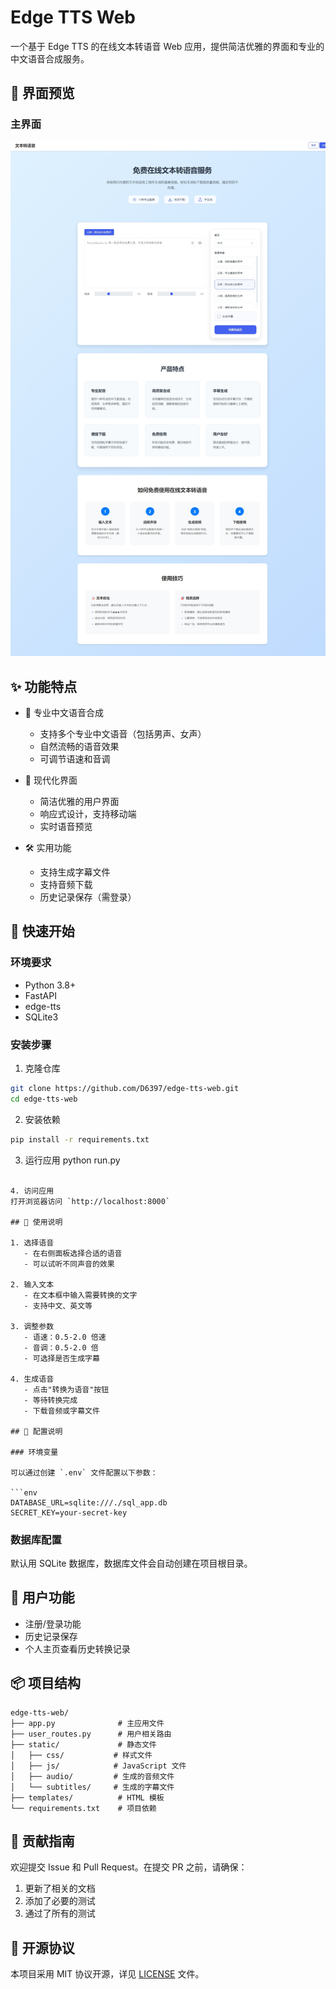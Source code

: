 # Edge TTS Web

一个基于 Edge TTS 的在线文本转语音 Web 应用，提供简洁优雅的界面和专业的中文语音合成服务。

## 📸 界面预览

### 主界面
![主界面](docs/images/main.jpeg)

## ✨ 功能特点

- 🎯 专业中文语音合成
  - 支持多个专业中文语音（包括男声、女声）
  - 自然流畅的语音效果
  - 可调节语速和音调

- 💎 现代化界面
  - 简洁优雅的用户界面
  - 响应式设计，支持移动端
  - 实时语音预览

- 🛠 实用功能
  - 支持生成字幕文件
  - 支持音频下载
  - 历史记录保存（需登录）

## 🚀 快速开始

### 环境要求

- Python 3.8+
- FastAPI
- edge-tts
- SQLite3

### 安装步骤

1. 克隆仓库
```bash
git clone https://github.com/D6397/edge-tts-web.git
cd edge-tts-web
```

2. 安装依赖
```bash
pip install -r requirements.txt
```

3. 运行应用
python run.py
```

4. 访问应用
打开浏览器访问 `http://localhost:8000`

## 📝 使用说明

1. 选择语音
   - 在右侧面板选择合适的语音
   - 可以试听不同声音的效果

2. 输入文本
   - 在文本框中输入需要转换的文字
   - 支持中文、英文等

3. 调整参数
   - 语速：0.5-2.0 倍速
   - 音调：0.5-2.0 倍
   - 可选择是否生成字幕

4. 生成语音
   - 点击"转换为语音"按钮
   - 等待转换完成
   - 下载音频或字幕文件

## 🔧 配置说明

### 环境变量

可以通过创建 `.env` 文件配置以下参数：

```env
DATABASE_URL=sqlite:///./sql_app.db
SECRET_KEY=your-secret-key
```

### 数据库配置

默认用 SQLite 数据库，数据库文件会自动创建在项目根目录。

## 👥 用户功能

- 注册/登录功能
- 历史记录保存
- 个人主页查看历史转换记录

## 📦 项目结构

```
edge-tts-web/
├── app.py              # 主应用文件
├── user_routes.py      # 用户相关路由
├── static/             # 静态文件
│   ├── css/           # 样式文件
│   ├── js/            # JavaScript 文件
│   ├── audio/         # 生成的音频文件
│   └── subtitles/     # 生成的字幕文件
├── templates/          # HTML 模板
└── requirements.txt    # 项目依赖
```

## 🤝 贡献指南

欢迎提交 Issue 和 Pull Request。在提交 PR 之前，请确保：

1. 更新了相关的文档
2. 添加了必要的测试
3. 通过了所有的测试

## 📄 开源协议

本项目采用 MIT 协议开源，详见 [LICENSE](LICENSE) 文件。
